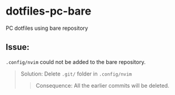 # dotfiles-pc-bare
PC dotfiles using bare repository

## Issue:
`.config/nvim` could not be added to the bare repository.
> Solution: Delete `.git/` folder in `.config/nvim`
> > Consequence: All the earlier commits will be deleted.
